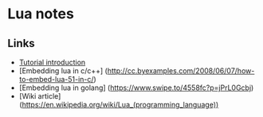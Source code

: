# Lua notes

## Links
- [Tutorial introduction](http://www.zegarkus.com/2009/07/how-to-run-simple-script-lua-script.html)
- [Embedding lua in c/c++] (http://cc.byexamples.com/2008/06/07/how-to-embed-lua-51-in-c/)
- [Embedding lua in golang] (https://www.swipe.to/4558fc?p=jPrL0Gcbj)
- [Wiki article] (https://en.wikipedia.org/wiki/Lua_(programming_language))

